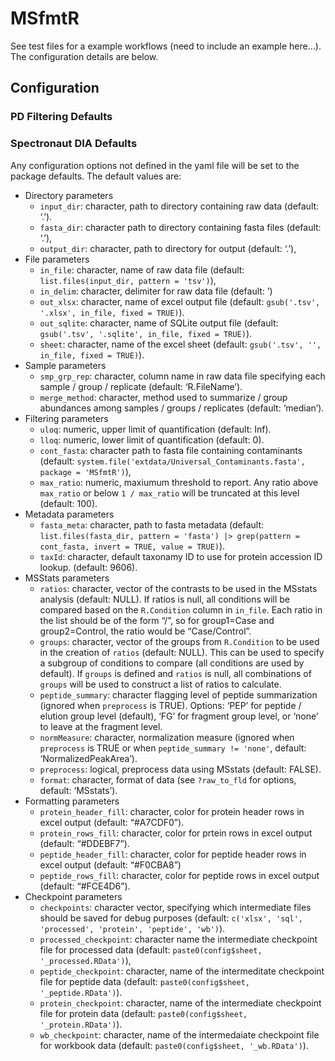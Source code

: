 # MSfmtR


See test files for a example workflows (need to include an example
here…). The configuration details are below.

## Configuration

### PD Filtering Defaults

### Spectronaut DIA Defaults

Any configuration options not defined in the yaml file will be set to
the package defaults. The default values are:

- Directory parameters
  - `input_dir`: character, path to directory containing raw data
    (default: ‘.’).
  - `fasta_dir`: character path to directory containing fasta files
    (default: ‘.’),
  - `output_dir`: character, path to directory for output (default:
    ‘.’),
- File parameters
  - `in_file`: character, name of raw data file (default:
    `list.files(input_dir, pattern = 'tsv')`),
  - `in_delim`: character, delimiter for raw data file (default: ’)
  - `out_xlsx`: character, name of excel output file (default:
    `gsub('.tsv', '.xlsx', in_file, fixed = TRUE)`).
  - `out_sqlite`: character, name of SQLite output file (default:
    `gsub('.tsv', '.sqlite', in_file, fixed = TRUE)`).
  - `sheet`: character, name of the excel sheet (default:
    `gsub('.tsv', '', in_file, fixed = TRUE)`).
- Sample parameters
  - `smp_grp_rep`: character, column name in raw data file specifying
    each sample / group / replicate (default: ‘R.FileName’).
  - `merge_method`: character, method used to summarize / group
    abundances among samples / groups / replicates (default: ‘median’).
- Filtering parameters
  - `uloq`: numeric, upper limit of quantification (default: Inf).
  - `lloq`: numeric, lower limit of quantification (default: 0).
  - `cont_fasta`: character path to fasta file containing contaminants
    (default:
    `system.file('extdata/Universal_Contaminants.fasta', package = 'MSfmtR')`),
  - `max_ratio`: numeric, maxiumum threshold to report. Any ratio above
    `max_ratio` or below `1 / max_ratio` will be truncated at this level
    (default: 100).
- Metadata parameters
  - `fasta_meta`: character, path to fasta metadata (default:
    `list.files(fasta_dir, pattern = 'fasta') |> grep(pattern = cont_fasta, invert = TRUE, value = TRUE)`).
  - `taxId`: character, default taxonamy ID to use for protein accession
    ID lookup. (default: 9606).
- MSStats parameters
  - `ratios`: character, vector of the contrasts to be used in the
    MSstats analysis (default: NULL). If ratios is null, all conditions
    will be compared based on the `R.Condition` column in `in_file`.
    Each ratio in the list should be of the form “<group1>/<group2>”, so
    for group1=Case and group2=Control, the ratio would be
    “Case/Control”.
  - `groups`: character, vector of the groups from `R.Condition` to be
    used in the creation of `ratios` (default: NULL). This can be used
    to specify a subgroup of conditions to compare (all conditions are
    used by default). If `groups` is defined and `ratios` is null, all
    combinations of `groups` will be used to construct a list of ratios
    to calculate.
  - `peptide_summary`: character flagging level of peptide summarization
    (ignored when `preprocess` is TRUE). Options: ‘PEP’ for peptide /
    elution group level (default), ‘FG’ for fragment group level, or
    ‘none’ to leave at the fragment level.
  - `normMeasure`: character, normalization measure (ignored when
    `preprocess` is TRUE or when `peptide_summary != 'none'`, default:
    ‘NormalizedPeakArea’).
  - `preprocess`: logical, preprocess data using MSstats (default:
    FALSE).
  - `format`: character, format of data (see `?raw_to_fld` for options,
    default: ‘MSstats’).
- Formatting parameters
  - `protein_header_fill`: character, color for protein header rows in
    excel output (default: “\#A7CDF0”).
  - `protein_rows_fill`: character, color for prtein rows in excel
    output (default: “\#DDEBF7”).
  - `peptide_header_fill`: character, color for peptide header rows in
    excel output (default: “\#F0CBA8”)
  - `peptide_rows_fill`: character, color for peptide rows in excel
    output (default: “\#FCE4D6”).
- Checkpoint parameters
  - `checkpoints`: character vector, specifying which intermediate files
    should be saved for debug purposes (default:
    `c('xlsx', 'sql', 'processed', 'protein', 'peptide', 'wb')`).
  - `processed_checkpoint`: character name the intermediate checkpoint
    file for processed data (default:
    `paste0(config$sheet, '_processed.RData')`),
  - `peptide_checkpoint`: character, name of the intermeditate
    checkpoint file for peptide data (default:
    `paste0(config$sheet, '_peptide.RData')`).
  - `protein_checkpoint`: character, name of the intermediate checkpoint
    file for protein data (default:
    `paste0(config$sheet, '_protein.RData')`).
  - `wb_checkpoint`: character, name of the intermedaiate checkpoint
    file for workbook data (default:
    `paste0(config$sheet, '_wb.RData')`).

